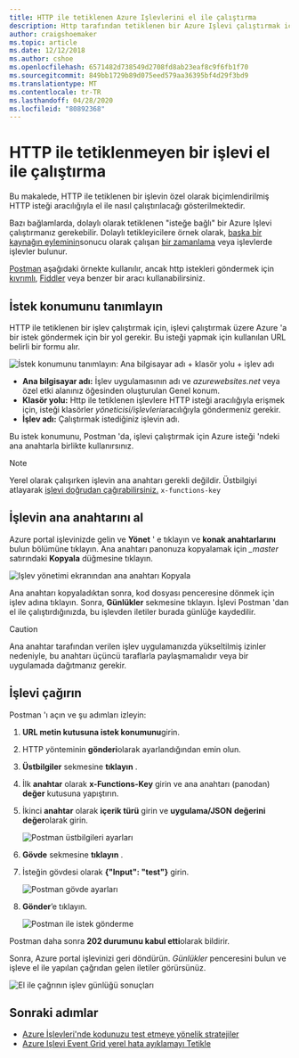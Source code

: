 ```yaml
---
title: HTTP ile tetiklenen Azure Işlevlerini el ile çalıştırma
description: Http tarafından tetiklenen bir Azure Işlevi çalıştırmak için HTTP isteği kullanma
author: craigshoemaker
ms.topic: article
ms.date: 12/12/2018
ms.author: cshoe
ms.openlocfilehash: 6571482d738549d2708fd8ab23eaf8c9f6fb1f70
ms.sourcegitcommit: 849bb1729b89d075eed579aa36395bf4d29f3bd9
ms.translationtype: MT
ms.contentlocale: tr-TR
ms.lasthandoff: 04/28/2020
ms.locfileid: "80892368"
---
```

# <a name="manually-run-a-non-http-triggered-function"></a>HTTP ile tetiklenmeyen bir işlevi el ile çalıştırma

Bu makalede, HTTP ile tetiklenen bir işlevin özel olarak biçimlendirilmiş HTTP isteği aracılığıyla el ile nasıl çalıştırılacağı gösterilmektedir.

Bazı bağlamlarda, dolaylı olarak tetiklenen "isteğe bağlı" bir Azure Işlevi çalıştırmanız gerekebilir.  Dolaylı tetikleyicilere örnek olarak, [başka bir kaynağın eyleminin](./functions-create-storage-blob-triggered-function.md)sonucu olarak çalışan [bir zamanlama](./functions-create-scheduled-function.md) veya işlevlerde işlevler bulunur. 

[Postman](https://www.getpostman.com/) aşağıdaki örnekte kullanılır, ancak http istekleri göndermek için [kıvrımlı](https://curl.haxx.se/), [Fiddler](https://www.telerik.com/fiddler) veya benzer bir aracı kullanabilirsiniz.

## <a name="define-the-request-location"></a>İstek konumunu tanımlayın

HTTP ile tetiklenen bir işlev çalıştırmak için, işlevi çalıştırmak üzere Azure 'a bir istek göndermek için bir yol gerekir. Bu isteği yapmak için kullanılan URL belirli bir formu alır.

![İstek konumunu tanımlayın: Ana bilgisayar adı + klasör yolu + işlev adı](./media/functions-manually-run-non-http/azure-functions-admin-url-anatomy.png)

- **Ana bilgisayar adı:** İşlev uygulamasının adı ve *azurewebsites.net* veya özel etki alanınız öğesinden oluşturulan Genel konum.
- **Klasör yolu:** Http ile tetiklenen işlevlere HTTP isteği aracılığıyla erişmek için, isteği klasörler *yöneticisi/işlevleri*aracılığıyla göndermeniz gerekir.
- **İşlev adı:** Çalıştırmak istediğiniz işlevin adı.

Bu istek konumunu, Postman 'da, işlevi çalıştırmak için Azure isteği 'ndeki ana anahtarla birlikte kullanırsınız.

> [!NOTE]
> Yerel olarak çalışırken işlevin ana anahtarı gerekli değildir. Üstbilgiyi atlayarak [işlevi doğrudan çağırabilirsiniz.](#call-the-function) `x-functions-key`

## <a name="get-the-functions-master-key"></a>İşlevin ana anahtarını al

Azure portal işlevinizde gelin ve **Yönet** ' e tıklayın ve **konak anahtarlarını** bulun bölümüne tıklayın. Ana anahtarı panonuza kopyalamak için *_master* satırındaki **Kopyala** düğmesine tıklayın.

![Işlev yönetimi ekranından ana anahtarı Kopyala](./media/functions-manually-run-non-http/azure-portal-functions-master-key.png)

Ana anahtarı kopyaladıktan sonra, kod dosyası penceresine dönmek için işlev adına tıklayın. Sonra, **Günlükler** sekmesine tıklayın. İşlevi Postman 'dan el ile çalıştırdığınızda, bu işlevden iletiler burada günlüğe kaydedilir.

> [!CAUTION]  
> Ana anahtar tarafından verilen işlev uygulamanızda yükseltilmiş izinler nedeniyle, bu anahtarı üçüncü taraflarla paylaşmamalıdır veya bir uygulamada dağıtmanız gerekir.

## <a name="call-the-function"></a>İşlevi çağırın

Postman 'ı açın ve şu adımları izleyin:

1. **URL metin kutusuna istek konumunu**girin.
2. HTTP yönteminin **gönderi**olarak ayarlandığından emin olun.
3. **Üstbilgiler** sekmesine **tıklayın** .
4. İlk **anahtar** olarak **x-Functions-Key** girin ve ana anahtarı (panodan) **değer** kutusuna yapıştırın.
5. İkinci **anahtar** olarak **içerik türü** girin ve **uygulama/JSON** **değerini değer**olarak girin.

    ![Postman üstbilgileri ayarları](./media/functions-manually-run-non-http/functions-manually-run-non-http-headers.png)

6. **Gövde** sekmesine **tıklayın** .
7. İsteğin gövdesi olarak **{"Input": "test"}** girin.

    ![Postman gövde ayarları](./media/functions-manually-run-non-http/functions-manually-run-non-http-body.png)

8. **Gönder**’e tıklayın.

    ![Postman ile istek gönderme](./media/functions-manually-run-non-http/functions-manually-run-non-http-send.png)

Postman daha sonra **202 durumunu kabul etti**olarak bildirir.

Sonra, Azure portal işlevinizi geri döndürün. *Günlükler* penceresini bulun ve işleve el ile yapılan çağrıdan gelen iletiler görürsünüz.

![El ile çağrının işlev günlüğü sonuçları](./media/functions-manually-run-non-http/azure-portal-function-log.png)

## <a name="next-steps"></a>Sonraki adımlar

- [Azure İşlevleri'nde kodunuzu test etmeye yönelik stratejiler](./functions-test-a-function.md)
- [Azure Işlevi Event Grid yerel hata ayıklamayı Tetikle](./functions-debug-event-grid-trigger-local.md)
